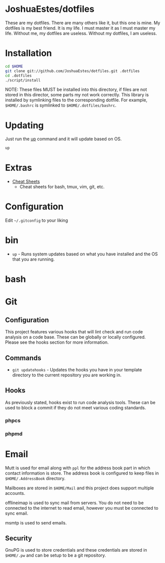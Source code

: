 JoshuaEstes/dotfiles
====================

These are my dotfiles. There are many others like it, but this one is mine. My
dotfiles is my best friend. It is my life. I must master it as I must master
my life. Without me, my dotfiles are useless. Without my dotfiles, I am useless.

# Installation

```bash
cd $HOME
git clone git://github.com/JoshuaEstes/dotfiles.git .dotfiles
cd .dotfiles
./script/install
```

NOTE: These files MUST be installed into this directory, if files are not stored
in this director, some parts my not work correctly. This library is installed by
symlinking files to the corresponding dotfile. For example, `$HOME/.bashrc` is
symlinked to `$HOME/.dotfiles/bashrc`.

# Updating

Just run the [up](https://github.com/JoshuaEstes/dotfiles/blob/master/bin/up) command
and it will update based on OS.

```bash
up
```

# Extras

* [Cheat Sheets](https://gist.github.com/JoshuaEstes/2627607)
   * Cheat sheets for bash, tmux, vim, git, etc.

# Configuration

Edit `~/.gitconfig` to your liking

# bin

* `up` - Runs system updates based on what you have installed and the
OS that you are running.

# bash

# Git
## Configuration

This project features various hooks that will lint check and run code analysis
on a code base. These can be globally or locally configured. Please see the
hooks section for more information.

## Commands

* `git updatehooks` - Updates the hooks you have in your template directory to the current
repository you are working in.

## Hooks

As previously stated, hooks exist to run code analysis tools. These can be used
to block a commit if they do not meet various coding standards.

### phpcs
### phpmd

# Email

Mutt is used for email along with `ppl` for the address book part in which
contact information is store. The address book is configured to keep files in
`$HOME/.AddressBook` directory.

Mailboxes are stored in `$HOME/Mail` and this project does support multiple
accounts.

offlineimap is used to sync mail from servers. You do not need to be connected
to the internet to read email, however you must be connected to sync email.

msmtp is used to send emails.

## Security

GnuPG is used to store credentials and these credentials are stored in
`$HOME/.pw` and can be setup to be a git repository.
